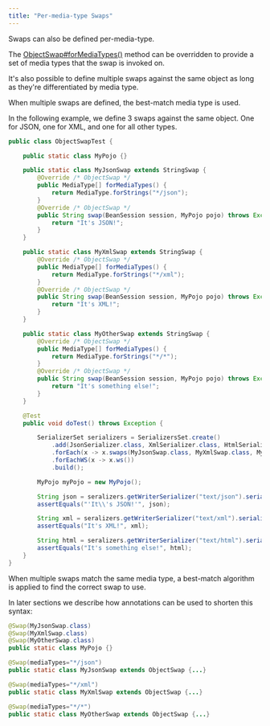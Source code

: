 ```yaml
---
title: "Per-media-type Swaps"
---
```


Swaps can also be defined per-media-type.

The [ObjectSwap#forMediaTypes()](../apidocs/org/apache/juneau/swap/ObjectSwap.html#forMediaTypes()) method can be overridden to
provide a set of media types that the swap is invoked on.

It's also possible to define multiple swaps against the same object as long as they're differentiated
by media type.

When multiple swaps are defined, the best-match media type is used.

In the following example, we define 3 swaps against the same object.  One for JSON, one for XML, and one for all other types.

```java
public class ObjectSwapTest {

    public static class MyPojo {}

    public static class MyJsonSwap extends StringSwap {
        @Override /* ObjectSwap */
        public MediaType[] forMediaTypes() {
            return MediaType.forStrings("*/json");
        }
        @Override /* ObjectSwap */
        public String swap(BeanSession session, MyPojo pojo) throws Exception {
            return "It's JSON!";
        }
    }

    public static class MyXmlSwap extends StringSwap {
        @Override /* ObjectSwap */
        public MediaType[] forMediaTypes() {
            return MediaType.forStrings("*/xml");
        }
        @Override /* ObjectSwap */
        public String swap(BeanSession session, MyPojo pojo) throws Exception {
            return "It's XML!";
        }
    }

    public static class MyOtherSwap extends StringSwap {
        @Override /* ObjectSwap */
        public MediaType[] forMediaTypes() {
            return MediaType.forStrings("*/*");
        }
        @Override /* ObjectSwap */
        public String swap(BeanSession session, MyPojo pojo) throws Exception {
            return "It's something else!";
        }
    }

    @Test
    public void doTest() throws Exception {

        SerializerSet serializers = SerializersSet.create()
            .add(JsonSerializer.class, XmlSerializer.class, HtmlSerializer.class)
            .forEach(x -> x.swaps(MyJsonSwap.class, MyXmlSwap.class, MyOtherSwap.class))
            .forEachWS(x -> x.ws())
            .build();

        MyPojo myPojo = new MyPojo();

        String json = seralizers.getWriterSerializer("text/json").serialize(myPojo);
        assertEquals("'It\\'s JSON!'", json);

        String xml = seralizers.getWriterSerializer("text/xml").serialize(myPojo);
        assertEquals("It's XML!", xml);

        String html = seralizers.getWriterSerializer("text/html").serialize(myPojo);
        assertEquals("It's something else!", html);
    }
}
```

When multiple swaps match the same media type, a best-match algorithm is applied to find the correct
swap to use.

In later sections we describe how annotations can be used to shorten this syntax:

```java
@Swap(MyJsonSwap.class)
@Swap(MyXmlSwap.class)
@Swap(MyOtherSwap.class)
public static class MyPojo {}

@Swap(mediaTypes="*/json")
public static class MyJsonSwap extends ObjectSwap {...}

@Swap(mediaTypes="*/xml")
public static class MyXmlSwap extends ObjectSwap {...}

@Swap(mediaTypes="*/*")
public static class MyOtherSwap extends ObjectSwap {...}
```